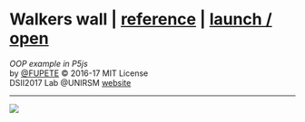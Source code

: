 # Walkers wall | [reference](https://p5js.org/examples/examples/Objects_Array_of_Objects.php) | [launch / open](http://dsii-2017-unirsm.github.io/2017/oop)
_OOP example in P5js_  
by [@FUPETE](http://www.twitter.com/fupete) © 2016-17 MIT License  
DSII2017 Lab @UNIRSM [website](http://dsii-2017-unirsm.github.io)

----

![](http://i.imgur.com/pZvaWy9.png?1)
